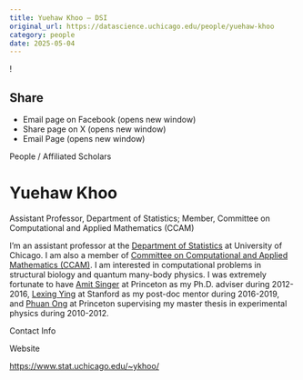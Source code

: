 ```yaml
---
title: Yuehaw Khoo – DSI
original_url: https://datascience.uchicago.edu/people/yuehaw-khoo
category: people
date: 2025-05-04
---
```


<!-- Table-like structure detected -->

!

## Share

* Email page on Facebook (opens new window)
* Share page on X (opens new window)
* Email Page (opens new window)

<!-- Table-like structure detected -->

People / Affiliated Scholars

# Yuehaw Khoo

Assistant Professor, Department of Statistics; Member, Committee on Computational and Applied Mathematics (CCAM)

I’m an assistant professor at the [Department of Statistics](https://stat.uchicago.edu/) at University of Chicago. I am also a member of [Committee on Computational and Applied Mathematics (CCAM)](https://cam.uchicago.edu/). I am interested in computational problems in structural biology and quantum many-body physics. I was extremely fortunate to have [Amit Singer](https://web.math.princeton.edu/~amits/) at Princeton as my Ph.D. adviser during 2012-2016, [Lexing Ying](http://web.stanford.edu/~lexing/) at Stanford as my post-doc mentor during 2016-2019, and [Phuan Ong](http://www.physics.princeton.edu/~npo/) at Princeton supervising my master thesis in experimental physics during 2010-2012.

Contact Info

Website

<https://www.stat.uchicago.edu/~ykhoo/>